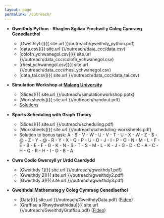 ```yaml
---
layout: page
permalink: /outreach/
---
```

  + **Gweithdy Python - Rhaglen Sgiliau Ymchwil y Coleg Cymraeg Cenedlaethol**
    + [Gweithlyfr]({{ site.url }}/outreach/gweithdy_python.pdf)
    + [data.csv]({{ site.url }}/outreach/data_ccc/data.csv)
    + [colofn_ychwanegol.csv]({{ site.url }}/outreach/data_ccc/colofn_ychwanegol.csv)
    + [rhesi_ychwanegol.csv]({{ site.url }}/outreach/data_ccc/rhesi_ychwanegol.csv)
    + [data_tai.csv]({{ site.url }}/outreach/data_ccc/data_tai.csv)

  + **Simulation Workshop at [Malang University](https://um.ac.id/en/profile/)**
    + [Slides]({{ site.url }}/outreach/simulationworkshop.pptx)
    + [Worksheets]({{ site.url }}/outreach/handout.pdf)
    + [Solutions](https://github.com/geraintpalmer/SimulationWorkshop/blob/main/Solutions.ipynb)

  + **Sports Scheduling with Graph Theory**
    + [Slides]({{ site.url }}/outreach/scheduling.pdf)
    + [Worksheets]({{ site.url }}/outreach/scheduling-worksheets.pdf)
    + Solution to bonus task:
    A - $ - V - W - U - V - T - U - X - W - Z - $ - @ - Z - Y - @ - R - Y - X - Q - P - U - O - J - I - P - O - N - M - L - F - E - B - E - F - G - K - N - S - T - S - M - L - K - J - G - D - C - A - C - H - Q - R - H - I - D - B - A

  + **Cwrs Codio Gwersyll yr Urdd Caerdydd**
    + [Gweithdy 1]({{ site.url }}/outreach/gweithdy1.pdf)
    + [Gweithdy 2]({{ site.url }}/outreach/gweithdy2.pdf)
    + [Gweithdy 3]({{ site.url }}/outreach/gweithdy3.pdf)

  + **Gweithdai Mathemateg y Coleg Cymraeg Cenedlaethol**
    + [Data]({{ site.url }}/outreach/GweithdyData.pdf) ([Fideo](https://www.porth.ac.uk/cy/collection/gweithdai-mathemateg))
    + [Graffiau a Rhwydweithidau]({{ site.url }}/outreach/GweithdyGraffiau.pdf) ([Fideo](https://www.porth.ac.uk/cy/collection/gweithdai-mathemateg-2021-22))
